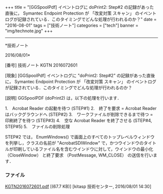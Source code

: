 ﻿+++
title = "[GGSpoolPdf] イベントログに doPrint2: Step#2 の記録があった直後に， Symantec Endpoint Protection が 「改変対策 スキャン」 のイベントログが記録されている．このタイミングでどんな処理が行われるのか？"
date = "2016-08-01"
tags = ["技術ノート"]
categories = ["tech"]
banner = "img/technote.jpg"
+++

-----------------------------------------------------------------------------------------------------------------------------

*技術ノート

2016/08/01*


[番号]
技術ノート KGTN 2016072601

[現象]
[GGSpoolPdf] イベントログに "doPrint2: Step#2"
の記録があった直後に， Symantec Endpoint Protection が 「改変対策
スキャン」
のイベントログが記録されている．このタイミングでどんな処理が行われるのか？

[説明]
GGSpoolPDF (doPrint2) は，以下の処理を行います．

1.　Acrobat Reader の起動を待つ (STEP#1)
2.　終了を要求 = Acrobat Reader はバックグラウンドへ (STEP#2)
3.　ワークファイルが削除できるまで待つ = 印刷終了を待つ (STEP#3)
4.　空な Acrobat Reader を終了させる (STEP#4, STEP#5)
5.　ファイルの削除処理

STEP#2 では， EnumWindows()
で画面上のすべてのトップレベルウィンドウを列挙し，クラスの名前が
"AcrobatSDIWindow"
で，かつウインドウのタイトルが印刷しているファイル名を含むウインドウに対して，ウインドウの最小化
（CloseWindow） と終了要求 （PostMessage, WM_CLOSE） の送信を行います．


### ファイル





[KGTN2016072601.pdf](http://techreport.kitasp.net/attachments/download/2846/KGTN2016072601.pdf)
 [(67.7 KB)] [kitasp 技術センター, 2016/08/01
14:30]
